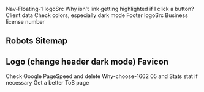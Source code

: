 Nav-Floating-1
    logoSrc
    Why isn't link getting highlighted if I click a button?
Client data
    Check colors, especially dark mode
Footer
    logoSrc
    Business license number
<!-- Testimonials page -->
<!-- Gallery page (portfolio) -->

Robots
Sitemap
--
Logo (change header dark mode)
Favicon
--
Check Google PageSpeed and delete Why-choose-1662 05 and Stats stat if necessary
Get a better ToS page